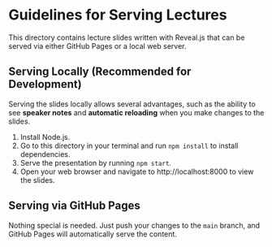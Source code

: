 # Guidelines for Serving Lectures

This directory contains lecture slides written with Reveal.js that can be served via either GitHub Pages or a local web server.

## Serving Locally (Recommended for Development)

Serving the slides locally allows several advantages, such as the ability to see **speaker notes** and **automatic reloading** when you make changes to the slides.

1. Install Node.js.
1. Go to this directory in your terminal and run `npm install` to install dependencies.
1. Serve the presentation by running `npm start`.
1. Open your web browser and navigate to http://localhost:8000 to view the slides.

## Serving via GitHub Pages

Nothing special is needed. Just push your changes to the `main` branch, and GitHub Pages will automatically serve the content.
